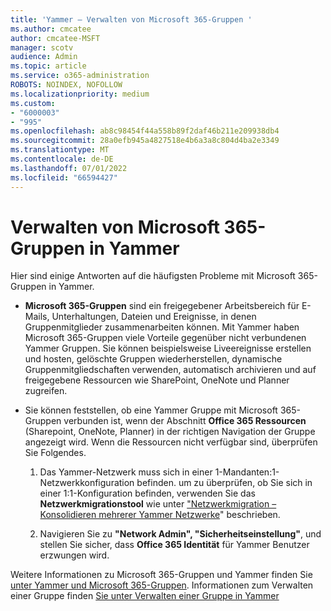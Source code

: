 ```yaml
---
title: 'Yammer – Verwalten von Microsoft 365-Gruppen '
ms.author: cmcatee
author: cmcatee-MSFT
manager: scotv
audience: Admin
ms.topic: article
ms.service: o365-administration
ROBOTS: NOINDEX, NOFOLLOW
ms.localizationpriority: medium
ms.custom:
- "6000003"
- "995"
ms.openlocfilehash: ab8c98454f44a558b89f2daf46b211e209938db4
ms.sourcegitcommit: 28a0efb945a4827518e4b6a3a8c804d4ba2e3349
ms.translationtype: MT
ms.contentlocale: de-DE
ms.lasthandoff: 07/01/2022
ms.locfileid: "66594427"
---
```

# <a name="manage-microsoft-365-groups-in-yammer"></a>Verwalten von Microsoft 365-Gruppen in Yammer

Hier sind einige Antworten auf die häufigsten Probleme mit Microsoft 365-Gruppen in Yammer.

* **Microsoft 365-Gruppen** sind ein freigegebener Arbeitsbereich für E-Mails, Unterhaltungen, Dateien und Ereignisse, in denen Gruppenmitglieder zusammenarbeiten können. Mit Yammer haben Microsoft 365-Gruppen viele Vorteile gegenüber nicht verbundenen Yammer Gruppen. Sie können beispielsweise Liveereignisse erstellen und hosten, gelöschte Gruppen wiederherstellen, dynamische Gruppenmitgliedschaften verwenden, automatisch archivieren und auf freigegebene Ressourcen wie SharePoint, OneNote und Planner zugreifen.

* Sie können feststellen, ob eine Yammer Gruppe mit Microsoft 365-Gruppen verbunden ist, wenn der Abschnitt **Office 365 Ressourcen** (Sharepoint, OneNote, Planner) in der richtigen Navigation der Gruppe angezeigt wird. Wenn die Ressourcen nicht verfügbar sind, überprüfen Sie Folgendes.

  1. Das Yammer-Netzwerk muss sich in einer 1-Mandanten:1-Netzwerkkonfiguration befinden. um zu überprüfen, ob Sie sich in einer 1:1-Konfiguration befinden, verwenden Sie das **Netzwerkmigrationstool** wie unter ["Netzwerkmigration – Konsolidieren mehrerer Yammer Netzwerke](https://docs.microsoft.com/yammer/configure-your-yammer-network/consolidate-multiple-yammer-networks)" beschrieben.

  2. Navigieren Sie zu **"Network Admin", "Sicherheitseinstellung"**, und stellen Sie sicher, dass **Office 365 Identität** für Yammer Benutzer erzwungen wird.

Weitere Informationen zu Microsoft 365-Gruppen und Yammer finden Sie [unter Yammer und Microsoft 365-Gruppen](https://docs.microsoft.com/yammer/manage-yammer-groups/yammer-and-office-365-groups). Informationen zum Verwalten einer Gruppe finden [Sie unter Verwalten einer Gruppe in Yammer](https://support.microsoft.com/office/manage-a-group-in-yammer-6e05c6d6-5548-4c88-89cd-e6757a514ef2)
